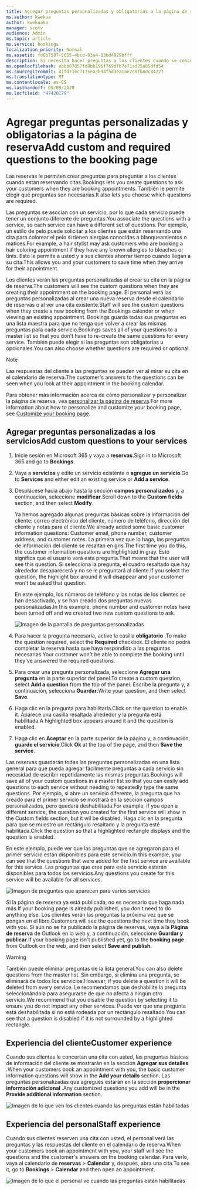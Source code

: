 ```yaml
---
title: Agregar preguntas personalizadas y obligatorias a la página de reserva
ms.author: kwekua
author: kwekuako
manager: scotv
audience: Admin
ms.topic: article
ms.service: bookings
localization_priority: Normal
ms.assetid: fd6b7587-5055-4bcd-83a4-13bd4929bfff
description: Si necesita hacer preguntas a los clientes cuando se concerta una cita con usted en línea, puede Agregar preguntas personalizadas y preguntas necesarias a la página de reserva.
ms.openlocfilehash: ebbb07857fd8bb196f769dfb7e71ad25a85dfd54
ms.sourcegitcommit: 41fd71ec7175ea3b94f5d3ea1ae2c8fb8dc84227
ms.translationtype: MT
ms.contentlocale: es-ES
ms.lasthandoff: 09/09/2020
ms.locfileid: "47420179"
---
```

# <a name="add-custom-and-required-questions-to-the-booking-page"></a><span data-ttu-id="5a459-103">Agregar preguntas personalizadas y obligatorias a la página de reserva</span><span class="sxs-lookup"><span data-stu-id="5a459-103">Add custom and required questions to the booking page</span></span>

<span data-ttu-id="5a459-104">Las reservas le permiten crear preguntas para preguntar a los clientes cuando están reservando citas.</span><span class="sxs-lookup"><span data-stu-id="5a459-104">Bookings lets you create questions to ask your customers when they are booking appointments.</span></span> <span data-ttu-id="5a459-105">También le permite elegir qué preguntas son necesarias.</span><span class="sxs-lookup"><span data-stu-id="5a459-105">It also lets you choose which questions are required.</span></span>

<span data-ttu-id="5a459-106">Las preguntas se asocian con un servicio, por lo que cada servicio puede tener un conjunto diferente de preguntas.</span><span class="sxs-lookup"><span data-stu-id="5a459-106">You associate the questions with a service, so each service can have a different set of questions.</span></span> <span data-ttu-id="5a459-107">Por ejemplo, un estilo de pelo puede solicitar a los clientes que están reservando una cita para colorear el pelo si tienen alergias conocidas a blanqueamientos o matices.</span><span class="sxs-lookup"><span data-stu-id="5a459-107">For example, a hair stylist may ask customers who are booking a hair coloring appointment if they have any known allergies to bleaches or tints.</span></span> <span data-ttu-id="5a459-108">Esto le permite a usted y a sus clientes ahorrar tiempo cuando llegan a su cita.</span><span class="sxs-lookup"><span data-stu-id="5a459-108">This allows you and your customers to save time when they arrive for their appointment.</span></span>

<span data-ttu-id="5a459-109">Los clientes verán las preguntas personalizadas al crear su cita en la página de reserva.</span><span class="sxs-lookup"><span data-stu-id="5a459-109">The customers will see the custom questions when they are creating their appointment on the booking page.</span></span> <span data-ttu-id="5a459-110">El personal verá las preguntas personalizadas al crear una nueva reserva desde el calendario de reservas o al ver una cita existente.</span><span class="sxs-lookup"><span data-stu-id="5a459-110">Staff will see the custom questions when they create a new booking from the Bookings calendar or when viewing an existing appointment.</span></span> <span data-ttu-id="5a459-111">Bookings guarda todas sus preguntas en una lista maestra para que no tenga que volver a crear las mismas preguntas para cada servicio.</span><span class="sxs-lookup"><span data-stu-id="5a459-111">Bookings saves all of your questions to a master list so that you don't have to re-create the same questions for every service.</span></span> <span data-ttu-id="5a459-112">También puede elegir si las preguntas son obligatorias u opcionales.</span><span class="sxs-lookup"><span data-stu-id="5a459-112">You can also choose whether questions are required or optional.</span></span>

> [!NOTE]
> <span data-ttu-id="5a459-113">Las respuestas del cliente a las preguntas se pueden ver al mirar su cita en el calendario de reserva.</span><span class="sxs-lookup"><span data-stu-id="5a459-113">The customer's answers to the questions can be seen when you look at their appointment in the booking calendar.</span></span>

<span data-ttu-id="5a459-114">Para obtener más información acerca de cómo personalizar y personalizar la página de reserva, vea [personalizar la página de reserva](customize-booking-page.md).</span><span class="sxs-lookup"><span data-stu-id="5a459-114">For more information about how to personalize and customize your booking page, see [Customize your booking page](customize-booking-page.md).</span></span>

## <a name="add-custom-questions-to-your-services"></a><span data-ttu-id="5a459-115">Agregar preguntas personalizadas a los servicios</span><span class="sxs-lookup"><span data-stu-id="5a459-115">Add custom questions to your services</span></span>

1. <span data-ttu-id="5a459-116">Inicie sesión en Microsoft 365 y vaya a **reservas**.</span><span class="sxs-lookup"><span data-stu-id="5a459-116">Sign in to Microsoft 365 and go to **Bookings**.</span></span>

1. <span data-ttu-id="5a459-117">Vaya a **servicios** y edite un servicio existente o **agregue un servicio**.</span><span class="sxs-lookup"><span data-stu-id="5a459-117">Go to **Services** and either edit an existing service or **Add a service**.</span></span>

1. <span data-ttu-id="5a459-118">Desplácese hacia abajo hasta la sección **campos personalizados** y, a continuación, seleccione **modificar**.</span><span class="sxs-lookup"><span data-stu-id="5a459-118">Scroll down to the **Custom fields** section, and then select **Modify**.</span></span>

   <span data-ttu-id="5a459-119">Ya hemos agregado algunas preguntas básicas sobre la información del cliente: correo electrónico del cliente, número de teléfono, dirección del cliente y notas para el cliente.</span><span class="sxs-lookup"><span data-stu-id="5a459-119">We already added some basic customer information questions: Customer email, phone number, customer address, and customer notes.</span></span> <span data-ttu-id="5a459-120">La primera vez que lo haga, las preguntas de información del cliente se resaltan en gris.</span><span class="sxs-lookup"><span data-stu-id="5a459-120">The first time you do this, the customer information questions are highlighted in gray.</span></span> <span data-ttu-id="5a459-121">Esto significa que el usuario verá esta pregunta.</span><span class="sxs-lookup"><span data-stu-id="5a459-121">That means that the user will see this question.</span></span> <span data-ttu-id="5a459-122">Si selecciona la pregunta, el cuadro resaltado que hay alrededor desaparecerá y no se le preguntará al cliente.</span><span class="sxs-lookup"><span data-stu-id="5a459-122">If you select the question, the highlight box around it will disappear and your customer won't be asked that question.</span></span>

   <span data-ttu-id="5a459-123">En este ejemplo, los números de teléfono y las notas de los clientes se han desactivado, y se han creado dos preguntas nuevas personalizadas.</span><span class="sxs-lookup"><span data-stu-id="5a459-123">In this example, phone number and customer notes have been turned off and we created two new custom questions to ask.</span></span>

   ![Imagen de la pantalla de preguntas personalizadas](../media/bookings-questions-custom-fields.png)

1. <span data-ttu-id="5a459-125">Para hacer la pregunta necesaria, active la casilla **obligatorio** .</span><span class="sxs-lookup"><span data-stu-id="5a459-125">To make the question required, select the **Required** checkbox.</span></span> <span data-ttu-id="5a459-126">El cliente no podrá completar la reserva hasta que haya respondido a las preguntas necesarias.</span><span class="sxs-lookup"><span data-stu-id="5a459-126">Your customer won't be able to complete the booking until they've answered the required questions.</span></span>

1. <span data-ttu-id="5a459-127">Para crear una pregunta personalizada, seleccione **Agregar una pregunta** en la parte superior del panel.</span><span class="sxs-lookup"><span data-stu-id="5a459-127">To create a custom question, select **Add a question** from the top of the panel.</span></span> <span data-ttu-id="5a459-128">Escribe la pregunta y, a continuación, selecciona **Guardar**.</span><span class="sxs-lookup"><span data-stu-id="5a459-128">Write your question, and then select **Save**.</span></span>

1. <span data-ttu-id="5a459-129">Haga clic en la pregunta para habilitarla.</span><span class="sxs-lookup"><span data-stu-id="5a459-129">Click on the question to enable it.</span></span> <span data-ttu-id="5a459-130">Aparece una casilla resaltada alrededor y la pregunta está habilitada.</span><span class="sxs-lookup"><span data-stu-id="5a459-130">A highlighted box appears around it and the question is enabled.</span></span>

1. <span data-ttu-id="5a459-131">Haga clic en **Aceptar** en la parte superior de la página y, a continuación, **guarde el servicio**.</span><span class="sxs-lookup"><span data-stu-id="5a459-131">Click **Ok** at the top of the page, and then **Save the service**.</span></span>

<span data-ttu-id="5a459-132">Las reservas guardarán todas las preguntas personalizadas en una lista general para que pueda agregar fácilmente preguntas a cada servicio sin necesidad de escribir repetidamente las mismas preguntas.</span><span class="sxs-lookup"><span data-stu-id="5a459-132">Bookings will save all of your custom questions in a master list so that you can easily add questions to each service without needing to repeatedly type the same questions.</span></span> <span data-ttu-id="5a459-133">Por ejemplo, si abre un servicio diferente, la pregunta que ha creado para el primer servicio se mostrará en la sección campos personalizados, pero quedará deshabilitada.</span><span class="sxs-lookup"><span data-stu-id="5a459-133">For example, if you open a different service, the question you created for the first service will show in the Custom fields section, but it wil be disabled.</span></span> <span data-ttu-id="5a459-134">Haga clic en la pregunta para que se muestre un rectángulo resaltado y la pregunta esté habilitada.</span><span class="sxs-lookup"><span data-stu-id="5a459-134">Click the question so that a highlighted rectangle displays and the question is enabled.</span></span>

<span data-ttu-id="5a459-135">En este ejemplo, puede ver que las preguntas que se agregaron para el primer servicio están disponibles para este servicio.</span><span class="sxs-lookup"><span data-stu-id="5a459-135">In this example, you can see that the questions that were added for the first service are available for this service.</span></span> <span data-ttu-id="5a459-136">Las preguntas que cree para este servicio estarán disponibles para todos los servicios.</span><span class="sxs-lookup"><span data-stu-id="5a459-136">Any questions you create for this service will be available for all services.</span></span>

   ![Imagen de preguntas que aparecen para varios servicios](../media/bookings-questions-services.png)

<span data-ttu-id="5a459-138">Si la página de reserva ya está publicada, no es necesario que haga nada más.</span><span class="sxs-lookup"><span data-stu-id="5a459-138">If your booking page is already published, you don't need to do anything else.</span></span> <span data-ttu-id="5a459-139">Los clientes verán las preguntas la próxima vez que se pongan en el libro.</span><span class="sxs-lookup"><span data-stu-id="5a459-139">Customers will see the questions the next time they book with you.</span></span> <span data-ttu-id="5a459-140">Si aún no se ha publicado la página de reservas, vaya a la **Página de reserva** de Outlook en la web y, a continuación, seleccione **Guardar y publicar**.</span><span class="sxs-lookup"><span data-stu-id="5a459-140">If your booking page isn't published yet, go to the **booking page** from Outlook on the web, and then select **Save and publish**.</span></span>

> [!WARNING]
> <span data-ttu-id="5a459-141">También puede eliminar preguntas de la lista general.</span><span class="sxs-lookup"><span data-stu-id="5a459-141">You can also delete questions from the master list.</span></span> <span data-ttu-id="5a459-142">Sin embargo, si elimina una pregunta, se eliminará de todos los servicios.</span><span class="sxs-lookup"><span data-stu-id="5a459-142">However, if you delete a question it will be deleted from every service.</span></span> <span data-ttu-id="5a459-143">Le recomendamos que deshabilite la pregunta seleccionándola para asegurarse de que no afecta a ningún otro servicio.</span><span class="sxs-lookup"><span data-stu-id="5a459-143">We recommend that you disable the question by selecting it to ensure you do not impact any other services.</span></span> <span data-ttu-id="5a459-144">Puede ver que una pregunta está deshabilitada si no está rodeada por un rectángulo resaltado.</span><span class="sxs-lookup"><span data-stu-id="5a459-144">You can see that a question is disabled if it is not surrounded by a highlighted rectangle.</span></span>

## <a name="customer-experience"></a><span data-ttu-id="5a459-145">Experiencia del cliente</span><span class="sxs-lookup"><span data-stu-id="5a459-145">Customer experience</span></span>

<span data-ttu-id="5a459-146">Cuando sus clientes le concertan una cita con usted, las preguntas básicas de información del cliente se mostrarán en la sección **Agregar sus detalles** .</span><span class="sxs-lookup"><span data-stu-id="5a459-146">When your customers book an appointment with you, the basic customer information questions will show in the **Add your details** section.</span></span> <span data-ttu-id="5a459-147">Las preguntas personalizadas que agregues estarán en la sección **proporcionar información adicional** .</span><span class="sxs-lookup"><span data-stu-id="5a459-147">Any customized questions you add will be in the **Provide additional information** section.</span></span>

![Imagen de lo que ven los clientes cuando las preguntas están habilitadas](../media/bookings-questions-customer.png)

## <a name="staff-experience"></a><span data-ttu-id="5a459-149">Experiencia del personal</span><span class="sxs-lookup"><span data-stu-id="5a459-149">Staff experience</span></span>

<span data-ttu-id="5a459-150">Cuando sus clientes reserven una cita con usted, el personal verá las preguntas y las respuestas del cliente en el calendario de reserva.</span><span class="sxs-lookup"><span data-stu-id="5a459-150">When your customers book an appointment with you, your staff will see the questions and the customer's answers on the booking calendar.</span></span> <span data-ttu-id="5a459-151">Para verlo, vaya al calendario de **reservas** \> **Calendar** y, después, abra una cita.</span><span class="sxs-lookup"><span data-stu-id="5a459-151">To see it, go to **Bookings** \> **Calendar** and then open an appointment.</span></span>

![Imagen de lo que el personal ve cuando las preguntas están habilitadas](../media/bookings-questions-staff.png)
